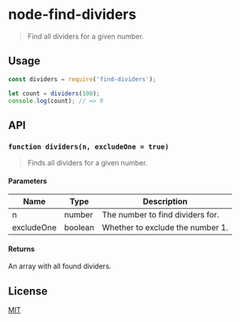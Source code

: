 # node-find-dividers
> Find all dividers for a given number.

## Usage
```javascript
const dividers = require('find-dividers');

let count = dividers(100);
console.log(count); // => 9
```

## API
### `function dividers(n, excludeOne = true)`
> Finds all dividers for a given number.

#### Parameters
| Name | Type | Description |
| ---- | ---- | ---- |
| n | number | The number to find dividers for. |
| excludeOne | boolean | Whether to exclude the number 1. |

#### Returns
An array with all found dividers.

## License
[MIT](LICENSE)
